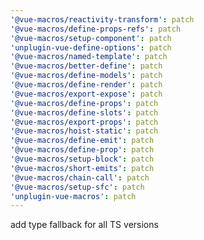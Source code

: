 ```yaml
---
'@vue-macros/reactivity-transform': patch
'@vue-macros/define-props-refs': patch
'@vue-macros/setup-component': patch
'unplugin-vue-define-options': patch
'@vue-macros/named-template': patch
'@vue-macros/better-define': patch
'@vue-macros/define-models': patch
'@vue-macros/define-render': patch
'@vue-macros/export-expose': patch
'@vue-macros/define-props': patch
'@vue-macros/define-slots': patch
'@vue-macros/export-props': patch
'@vue-macros/hoist-static': patch
'@vue-macros/define-emit': patch
'@vue-macros/define-prop': patch
'@vue-macros/setup-block': patch
'@vue-macros/short-emits': patch
'@vue-macros/chain-call': patch
'@vue-macros/setup-sfc': patch
'unplugin-vue-macros': patch
---
```


add type fallback for all TS versions
